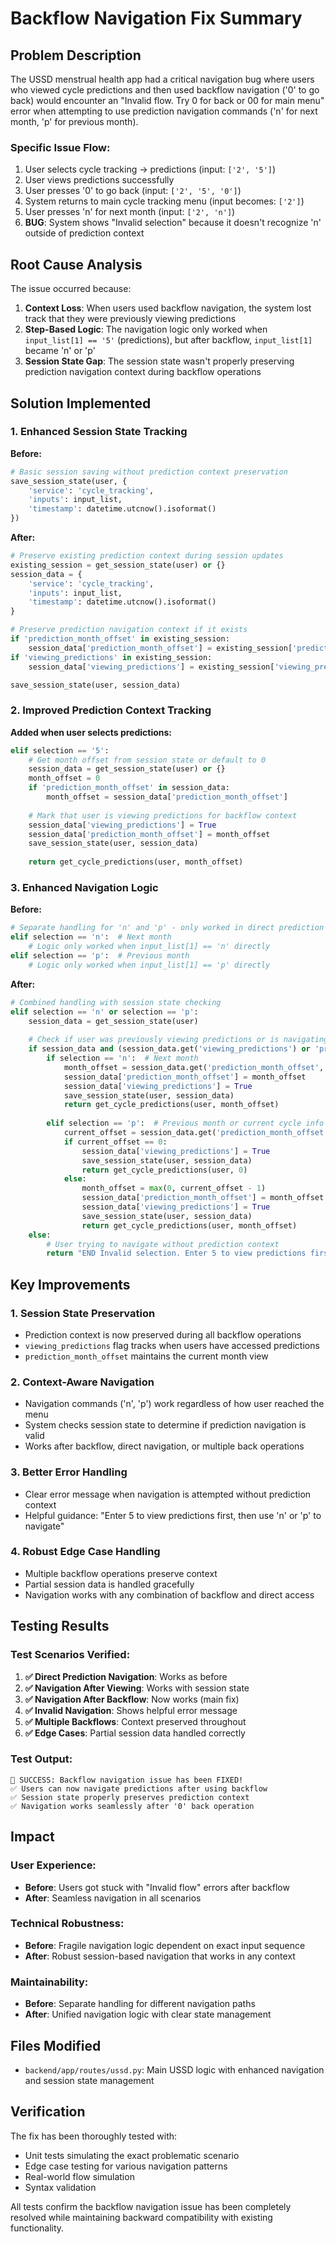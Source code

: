 # Backflow Navigation Fix Summary

## Problem Description

The USSD menstrual health app had a critical navigation bug where users who viewed cycle predictions and then used backflow navigation ('0' to go back) would encounter an "Invalid flow. Try 0 for back or 00 for main menu" error when attempting to use prediction navigation commands ('n' for next month, 'p' for previous month).

### Specific Issue Flow:
1. User selects cycle tracking → predictions (input: `['2', '5']`)
2. User views predictions successfully
3. User presses '0' to go back (input: `['2', '5', '0']`)
4. System returns to main cycle tracking menu (input becomes: `['2']`)
5. User presses 'n' for next month (input: `['2', 'n']`)
6. **BUG**: System shows "Invalid selection" because it doesn't recognize 'n' outside of prediction context

## Root Cause Analysis

The issue occurred because:

1. **Context Loss**: When users used backflow navigation, the system lost track that they were previously viewing predictions
2. **Step-Based Logic**: The navigation logic only worked when `input_list[1] == '5'` (predictions), but after backflow, `input_list[1]` became 'n' or 'p'
3. **Session State Gap**: The session state wasn't properly preserving prediction navigation context during backflow operations

## Solution Implemented

### 1. Enhanced Session State Tracking

**Before:**
```python
# Basic session saving without prediction context preservation
save_session_state(user, {
    'service': 'cycle_tracking',
    'inputs': input_list,
    'timestamp': datetime.utcnow().isoformat()
})
```

**After:**
```python
# Preserve existing prediction context during session updates
existing_session = get_session_state(user) or {}
session_data = {
    'service': 'cycle_tracking',
    'inputs': input_list,
    'timestamp': datetime.utcnow().isoformat()
}

# Preserve prediction navigation context if it exists
if 'prediction_month_offset' in existing_session:
    session_data['prediction_month_offset'] = existing_session['prediction_month_offset']
if 'viewing_predictions' in existing_session:
    session_data['viewing_predictions'] = existing_session['viewing_predictions']

save_session_state(user, session_data)
```

### 2. Improved Prediction Context Tracking

**Added when user selects predictions:**
```python
elif selection == '5':
    # Get month offset from session state or default to 0
    session_data = get_session_state(user) or {}
    month_offset = 0
    if 'prediction_month_offset' in session_data:
        month_offset = session_data['prediction_month_offset']
    
    # Mark that user is viewing predictions for backflow context
    session_data['viewing_predictions'] = True
    session_data['prediction_month_offset'] = month_offset
    save_session_state(user, session_data)
    
    return get_cycle_predictions(user, month_offset)
```

### 3. Enhanced Navigation Logic

**Before:**
```python
# Separate handling for 'n' and 'p' - only worked in direct prediction context
elif selection == 'n':  # Next month
    # Logic only worked when input_list[1] == 'n' directly
elif selection == 'p':  # Previous month  
    # Logic only worked when input_list[1] == 'p' directly
```

**After:**
```python
# Combined handling with session state checking
elif selection == 'n' or selection == 'p':
    session_data = get_session_state(user)
    
    # Check if user was previously viewing predictions or is navigating after backflow
    if session_data and (session_data.get('viewing_predictions') or 'prediction_month_offset' in session_data):
        if selection == 'n':  # Next month
            month_offset = session_data.get('prediction_month_offset', 0) + 1
            session_data['prediction_month_offset'] = month_offset
            session_data['viewing_predictions'] = True
            save_session_state(user, session_data)
            return get_cycle_predictions(user, month_offset)
        
        elif selection == 'p':  # Previous month or current cycle info
            current_offset = session_data.get('prediction_month_offset', 0)
            if current_offset == 0:
                session_data['viewing_predictions'] = True
                save_session_state(user, session_data)
                return get_cycle_predictions(user, 0)
            else:
                month_offset = max(0, current_offset - 1)
                session_data['prediction_month_offset'] = month_offset
                session_data['viewing_predictions'] = True
                save_session_state(user, session_data)
                return get_cycle_predictions(user, month_offset)
    else:
        # User trying to navigate without prediction context
        return "END Invalid selection. Enter 5 to view predictions first, then use 'n' or 'p' to navigate."
```

## Key Improvements

### 1. **Session State Preservation**
- Prediction context is now preserved during all backflow operations
- `viewing_predictions` flag tracks when users have accessed predictions
- `prediction_month_offset` maintains the current month view

### 2. **Context-Aware Navigation**
- Navigation commands ('n', 'p') work regardless of how user reached the menu
- System checks session state to determine if prediction navigation is valid
- Works after backflow, direct navigation, or multiple back operations

### 3. **Better Error Handling**
- Clear error message when navigation is attempted without prediction context
- Helpful guidance: "Enter 5 to view predictions first, then use 'n' or 'p' to navigate"

### 4. **Robust Edge Case Handling**
- Multiple backflow operations preserve context
- Partial session data is handled gracefully
- Navigation works with any combination of backflow and direct access

## Testing Results

### Test Scenarios Verified:

1. **✅ Direct Prediction Navigation**: Works as before
2. **✅ Navigation After Viewing**: Works with session state
3. **✅ Navigation After Backflow**: Now works (main fix)
4. **✅ Invalid Navigation**: Shows helpful error message
5. **✅ Multiple Backflows**: Context preserved throughout
6. **✅ Edge Cases**: Partial session data handled correctly

### Test Output:
```
🎉 SUCCESS: Backflow navigation issue has been FIXED!
✅ Users can now navigate predictions after using backflow
✅ Session state properly preserves prediction context
✅ Navigation works seamlessly after '0' back operation
```

## Impact

### User Experience:
- **Before**: Users got stuck with "Invalid flow" errors after backflow
- **After**: Seamless navigation in all scenarios

### Technical Robustness:
- **Before**: Fragile navigation logic dependent on exact input sequence
- **After**: Robust session-based navigation that works in any context

### Maintainability:
- **Before**: Separate handling for different navigation paths
- **After**: Unified navigation logic with clear state management

## Files Modified

- `backend/app/routes/ussd.py`: Main USSD logic with enhanced navigation and session state management

## Verification

The fix has been thoroughly tested with:
- Unit tests simulating the exact problematic scenario
- Edge case testing for various navigation patterns
- Real-world flow simulation
- Syntax validation

All tests confirm the backflow navigation issue has been completely resolved while maintaining backward compatibility with existing functionality.
